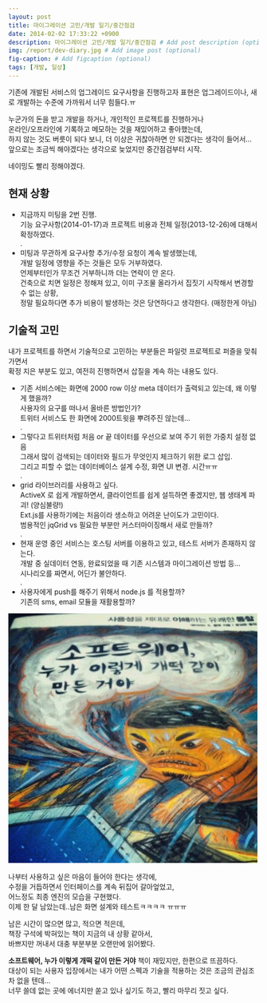 ```yaml
---
layout: post
title: 마이그레이션 고민/개발 일기/중간점검
date: 2014-02-02 17:33:22 +0900
description: 마이그레이션 고민/개발 일기/중간점검 # Add post description (optional)
img: /report/dev-diary.jpg # Add image post (optional)
fig-caption: # Add figcaption (optional)
tags: [개발, 일상]
---
```

기존에 개발된 서비스의 업그레이드 요구사항을 진행하고자
표현은 업그레이드이나, 새로 개발하는 수준에 가까워서 너무 힘들다.ㅠ

누군가의 돈을 받고 개발을 하거나, 개인적인 프로젝트를 진행하거나  
온라인/오프라인에 기록하고 메모하는 것을 재밌어하고 좋아했는데,  
하지 않는 것도 버릇이 되다 보니, 더 이상은 귀찮아하면 안 되겠다는 생각이 들어서…  
앞으로는 조금씩 해야겠다는 생각으로 늦었지만 중간점검부터 시작.

네이밍도 빨리 정해야겠다.

## 현재 상황

-   지금까지 미팅을 2번 진행.  
    기능 요구사항(2014-01-17)과 프로젝트 비용과 전체 일정(2013-12-26)에 대해서 확정하였다.  
    .
-   미팅과 무관하게 요구사항 추가/수정 요청이 계속 발생했는데,  
    개발 일정에 영향을 주는 것들은 모두 거부하였다.  
    언제부터인가 무조건 거부하니까 더는 연락이 안 온다.  
    건축으로 치면 일정은 정해져 있고, 이미 구조물 올라가서 집짓기 시작해서 변경할 수 없는 상황,  
    정말 필요하다면 추가 비용이 발생하는 것은 당연하다고 생각한다. (매정한게 아님)

## 기술적 고민

내가 프로젝트를 하면서 기술적으로 고민하는 부분들은 파일럿 프로젝트로 퍼즐을 맞춰 가면서  
확정 지은 부분도 있고, 여전히 진행하면서 삽질을 계속 하는 내용도 있다.

-   기존 서비스에는 화면에 2000 row 이상 meta 데이터가 출력되고 있는데, 왜 이렇게 했을까?  
    사용자의 요구를 떠나서 올바른 방법인가?  
    트위터 서비스도 한 화면에 2000트윗을 뿌려주진 않는데…  
    .
-   그렇다고 트위터처럼 처음 or 끝 데이터를 우선으로 보여 주기 위한 가중치 설정 없음  
    그래서 많이 검색되는 데이터와 필드가 무엇인지 체크하기 위한 로그 삽입.  
    그리고 피할 수 없는 데이터베이스 설계 수정, 화면 UI 변경. 시간ㅠㅠ  
    .
-   grid 라이브러리를 사용하고 싶다.  
    ActiveX 로 쉽게 개발하면서, 클라이언트를 쉽게 설득하면 좋겠지만, 웹 생태계 파괴! (양심불량!)  
    Ext.js를 사용하기에는 처음이라 생소하고 어려운 난이도가 고민이다.  
    범용적인 jqGrid vs 필요한 부분만 커스터마이징해서 새로 만들까?  
    .
-   현재 운영 중인 서비스는 호스팅 서버를 이용하고 있고, 테스트 서버가 존재하지 않는다.  
    개발 중 실데이터 연동, 완료되었을 때 기존 시스템과 마이그레이션 방법 등…  
    시나리오를 짜면서, 어딘가 불안하다.  
    .
-   사용자에게 push를 해주기 위해서 node.js 를 적용할까?  
    기존의 sms, email 모듈을 재활용할까?

![dev-diary.jpg](/img/in-post/dev-diary.jpg)

나부터 사용하고 싶은 마음이 들어야 한다는 생각에,  
수정을 거듭하면서 인터페이스를 계속 뒤집어 갈아엎었고,  
어느정도 최종 엔진의 모습을 구현했다.  
이제 한 달 남았는데..남은 화면 설계와 테스트ㅋㅋㅋㅋ ㅠㅠㅠ

남은 시간이 많으면 많고, 적으면 적은데,  
책장 구석에 박혀있는 책이 지금의 내 상황 같아서,  
바쁘지만 꺼내서 대충 부분부분 오랜만에 읽어봤다.

**소프트웨어, 누가 이렇게 개떡 같이 만든 거야**
책이 재밌지만, 한편으로 뜨끔하다.  
대상이 되는 사용자 입장에서는 내가 어떤 스펙과 기술을 적용하는 것은 조금의 관심조차 없을 텐데…  
너무 쓸데 없는 곳에 에너지만 쏟고 있나 싶기도 하고, 빨리 마무리 짓고 싶다.